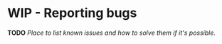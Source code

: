 # WIP - Reporting bugs

**TODO**
*Place to list known issues and how to solve them if it's possible.*